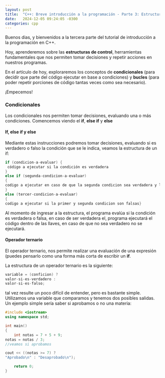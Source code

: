 ```yaml
---
layout: post
title:  "C++: Breve introducción a la programación - Parte 3: Estructuras de control"
date:   2024-12-05 09:24:05 -0300
categories: cpp
---
```


 Buenos dias, y bienvenidos a la tercera parte del tutorial de introducción a la programación en C++.

 Hoy, aprenderemos sobre las **estructuras de control**, herramientas fundamentales que nos permiten tomar decisiones y repetir acciones en nuestros programas.

En el artículo de hoy, exploraremos los conceptos de **condicionales** (para decidir que parte del código ejecutar en base a condiciones) y **bucles** (para poder repetir porciones de código tantas veces como sea necesario).

¡Empecemos!

### Condicionales

Los condicionales nos permiten tomar decisiones, evaluando una o más condiciones.
Comencemos viendo el **if**, **else if** y **else** 

#### If, else if y else

Mediante estas instrucciones podremos tomar decisiones, evaluando si es verdadero o falso la condición que se le indica, veamos la estructura de un if:

```cpp
if (condicion-a-evaluar) {
 código a ejecutar si la condición es verdadera
} 
else if (segunda-condicion-a-evaluar)
{
codigo a ejecutar en caso de que la segunda condicion sea verdadera y la primera sea falsaa
}
else (tercer-condicion-a-evaluar)
{
codigo a ejecutar si la primer y segunda condicion son falsas}
```
Al momento de ingresar a la estructura, el programa evalúa si la condición es verdadera o falsa, en caso de ser verdadera el, programa ejecutará el código dentro de las llaves, en caso de que no sea verdadero no se ejecutará.

#### Operador ternario

El operador ternario, nos permite realizar una evaluación de una expresión (puedes pensarlo como una forma más corta de escribir un **if**.

La estructura de un operador ternario es la siguiente:

```cpp
variable = (conficion) ?
valor-si-es-verdadero :
valor-si-es-falso;
```
tal vez resulte un poco difícil de entender, pero es bastante simple. Utilizamos una variable que comparamos y tenemos dos posibles salidas. Un ejemplo simple sería saber si aprobamos o no una materia:

```cpp
#include <iostream>
using namespace std;

int main()
{
    int notas = 7 + 5 + 9;
notas = notas / 3;
//veamos si aprobamos

cout << ((notas >= 7) ?
"Aprobado\n" : "Desaprobado\n");

    return 0;
}
```
